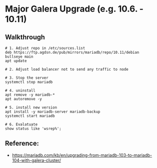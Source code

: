 # Major Galera Upgrade (e.g. 10.6. - 10.11) 

## Walkthrough 

```
# 1. Adjust repo in /etc/sources.list 
deb https://ftp.agdsn.de/pub/mirrors/mariadb/repo/10.11/debian bullseye main
apt update 

# 2. Adjust load balancer not to send any traffic to node 

# 3. Stop the server 
systemctl stop mariadb 

# 4. uninstall 
apt remove -y mariadb-*
apt autoremove -y 

# 5. install new version 
apt install -y mariadb-server mariadb-backup 
systemctl start mariadb 

# 6. Evalatuate
show status like 'wsrep%';

```

## Reference:

  * https://mariadb.com/kb/en/upgrading-from-mariadb-103-to-mariadb-104-with-galera-cluster/
